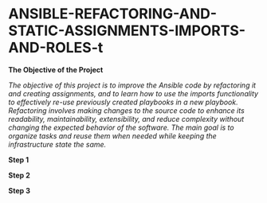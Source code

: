 # ANSIBLE-REFACTORING-AND-STATIC-ASSIGNMENTS-IMPORTS-AND-ROLES-t

**The Objective of the Project**


*The objective of this project is to improve the Ansible code by refactoring it and creating assignments, and to learn how to use the imports functionality to effectively re-use previously created playbooks in a new playbook. Refactoring involves making changes to the source code to enhance its readability, maintainability, extensibility, and reduce complexity without changing the expected behavior of the software. The main goal is to organize tasks and reuse them when needed while keeping the infrastructure state the same.*

**Step 1**


**Step 2**

**Step 3**
